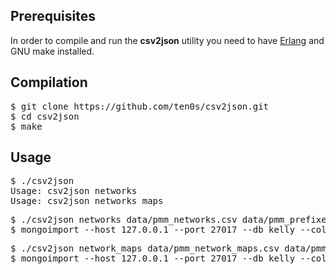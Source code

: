 ## Prerequisites

In order to compile and run the **csv2json** utility you need to have [Erlang](http://www.erlang.org/) and GNU make installed.

## Compilation

<pre>
$ git clone https://github.com/ten0s/csv2json.git
$ cd csv2json
$ make
</pre>

## Usage

<pre>
$ ./csv2json
Usage: csv2json networks <networks file> <prefixes file>
Usage: csv2json networks_maps <maps file> <maps to networks file>
</pre>

<pre>
$ ./csv2json networks data/pmm_networks.csv data/pmm_prefixes.csv > pmm_networks.json
$ mongoimport --host 127.0.0.1 --port 27017 --db kelly --collection networks --file pmm_networks.json -v
</pre>

<pre>
$ ./csv2json network_maps data/pmm_network_maps.csv data/pmm_maps_to_networks.csv > pmm_network_maps.json
$ mongoimport --host 127.0.0.1 --port 27017 --db kelly --collection network_maps --file pmm_network_maps.json -v
</pre>
